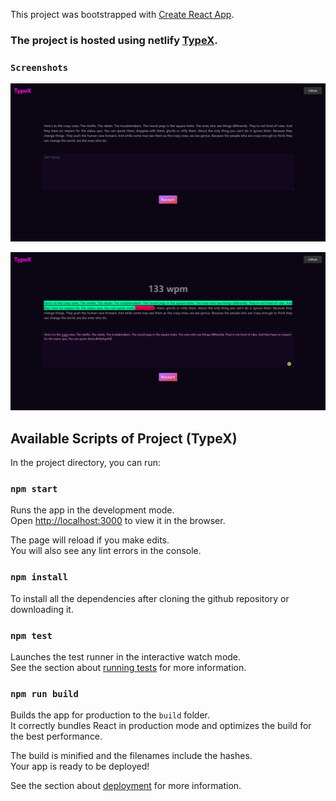 This project was bootstrapped with [Create React App](https://github.com/facebook/create-react-app).


### The project is hosted using netlify [TypeX](https://typex.netlify.app/).

### `Screenshots`



![Screenshot](https://github.com/unlikelycreator/React-typing-test-game/blob/main/build/TypeX.png)


![Screenshot](https://github.com/unlikelycreator/React-typing-test-game/blob/main/build/TypeX1.png)

## Available Scripts of Project (TypeX)

In the project directory, you can run:

### `npm start`

Runs the app in the development mode.<br>
Open [http://localhost:3000](http://localhost:3000) to view it in the browser.

The page will reload if you make edits.<br>
You will also see any lint errors in the console.

### `npm install`

To install all the dependencies after cloning the github repository or downloading it.


### `npm test`

Launches the test runner in the interactive watch mode.<br>
See the section about [running tests](https://facebook.github.io/create-react-app/docs/running-tests) for more information.

### `npm run build`

Builds the app for production to the `build` folder.<br>
It correctly bundles React in production mode and optimizes the build for the best performance.

The build is minified and the filenames include the hashes.<br>
Your app is ready to be deployed!

See the section about [deployment](https://facebook.github.io/create-react-app/docs/deployment) for more information.

